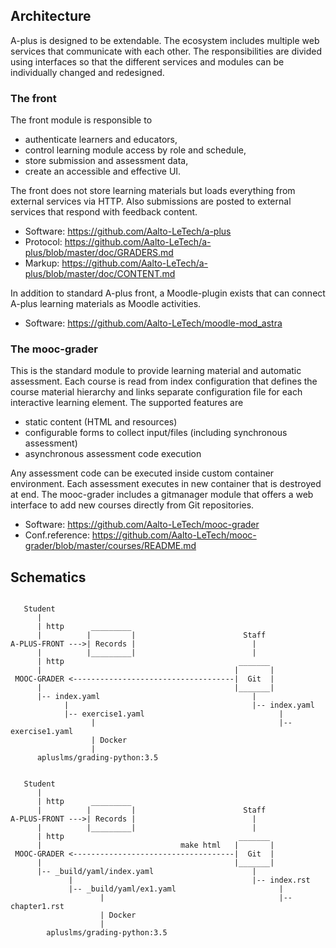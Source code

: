 ## Architecture

A-plus is designed to be extendable. The ecosystem includes multiple web
services that communicate with each other. The responsibilities are
divided using interfaces so that the different services and modules
can be individually changed and redesigned.


### The front

The front module is responsible to

* authenticate learners and educators,
* control learning module access by role and schedule,
* store submission and assessment data,
* create an accessible and effective UI.

The front does not store learning materials but loads everything
from external services via HTTP. Also submissions are posted
to external services that respond with feedback content.

* Software: <https://github.com/Aalto-LeTech/a-plus>
* Protocol: <https://github.com/Aalto-LeTech/a-plus/blob/master/doc/GRADERS.md>
* Markup: <https://github.com/Aalto-LeTech/a-plus/blob/master/doc/CONTENT.md>

In addition to standard A-plus front, a Moodle-plugin exists that
can connect A-plus learning materials as Moodle activities.

* Software: <https://github.com/Aalto-LeTech/moodle-mod_astra>


### The mooc-grader

This is the standard module to provide learning material and automatic
assessment. Each course is read from index configuration that defines
the course material hierarchy and links separate configuration file
for each interactive learning element. The supported features are

* static content (HTML and resources)
* configurable forms to collect input/files (including synchronous assessment)
* asynchronous assessment code execution

Any assessment code can be executed inside custom container environment.
Each assessment executes in new container that is destroyed at end.
The mooc-grader includes a gitmanager module that offers a web
interface to add new courses directly from Git repositories.

* Software: <https://github.com/Aalto-LeTech/mooc-grader>
* Conf.reference: <https://github.com/Aalto-LeTech/mooc-grader/blob/master/courses/README.md>


## Schematics

```

   Student
      |
      | http      _________
      |          |         |                        Staff
A-PLUS-FRONT --->| Records |                          |
      |          |_________|                          |
      | http                                       _______
      |                                           |       |
 MOOC-GRADER <------------------------------------|  Git  |
      |                                           |_______|
      |-- index.yaml                                  |
            |                                         |-- index.yaml
            |-- exercise1.yaml                              |
                  |                                         |-- exercise1.yaml
                  | Docker
                  |
      apluslms/grading-python:3.5

```

```

   Student
      |
      | http      _________
      |          |         |                        Staff
A-PLUS-FRONT --->| Records |                          |
      |          |_________|                          |
      | http                                       _______
      |                               make html   |       |
 MOOC-GRADER <------------------------------------|  Git  |
      |                                           |_______|
      |-- _build/yaml/index.yaml                      |
             |                                        |-- index.rst
             |-- _build/yaml/ex1.yaml                       |
                    |                                       |-- chapter1.rst
                    | Docker
                    |
        apluslms/grading-python:3.5

```
